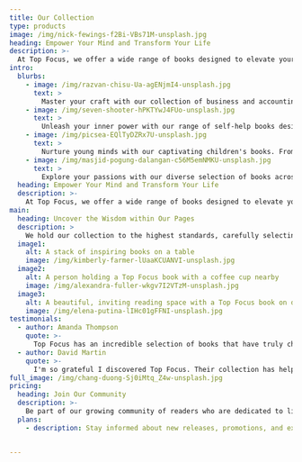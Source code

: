 ```yaml
---
title: Our Collection
type: products
image: /img/nick-fewings-f2Bi-VBs71M-unsplash.jpg
heading: Empower Your Mind and Transform Your Life
description: >-
  At Top Focus, we offer a wide range of books designed to elevate your mind, awaken your passions, and guide you on your path to success. Our carefully curated selection spans various genres and topics, ensuring that you will find the perfect book to help you grow and achieve your goals.
intro:
  blurbs:
    - image: /img/razvan-chisu-Ua-agENjmI4-unsplash.jpg
      text: >
        Master your craft with our collection of business and accounting books. Stay ahead of the curve with the latest industry trends, best practices, and innovative strategies. Whether you are an aspiring entrepreneur or a seasoned professional, our selection will provide you with the expertise and insights you need to excel in your career.
    - image: /img/seven-shooter-hPKTYwJ4FUo-unsplash.jpg
      text: >
        Unleash your inner power with our range of self-help books designed to inspire personal growth, boost confidence, and foster resilience. Learn the secrets of effective communication, time management, and emotional intelligence from the world's most renowned thought leaders.
    - image: /img/picsea-EQlTyDZRx7U-unsplash.jpg
      text: >
        Nurture young minds with our captivating children's books. From enchanting stories to educational resources, our collection is designed to foster creativity, curiosity, and critical thinking in children of all ages.
    - image: /img/masjid-pogung-dalangan-c56M5emNMKU-unsplash.jpg
      text: >
        Explore your passions with our diverse selection of books across various genres and topics. From history and science to fiction and travel, our collection is a treasure trove of knowledge and inspiration.
  heading: Empower Your Mind and Transform Your Life
  description: >-
    At Top Focus, we offer a wide range of books designed to elevate your mind, awaken your passions, and guide you on your path to success. Our carefully curated selection spans various genres and topics, ensuring that you will find the perfect book to help you grow and achieve your goals.
main:
  heading: Uncover the Wisdom within Our Pages
  description: >
    We hold our collection to the highest standards, carefully selecting books that not only entertain but also inspire and educate. Each title in our selection is handpicked for its potential to transform your life, broaden your horizons, and elevate your thinking.
  image1:
    alt: A stack of inspiring books on a table
    image: /img/kimberly-farmer-lUaaKCUANVI-unsplash.jpg
  image2:
    alt: A person holding a Top Focus book with a coffee cup nearby
    image: /img/alexandra-fuller-wkgv7I2VTzM-unsplash.jpg
  image3:
    alt: A beautiful, inviting reading space with a Top Focus book on display
    image: /img/elena-putina-lIHc01gFFNI-unsplash.jpg
testimonials:
  - author: Amanda Thompson
    quote: >-
      Top Focus has an incredible selection of books that have truly changed my life. Their commitment to personal growth and empowerment is inspiring.
  - author: David Martin
    quote: >-
      I'm so grateful I discovered Top Focus. Their collection has helped me grow both personally and professionally. Their dedication to quality is unmatched.
full_image: /img/chang-duong-Sj0iMtq_Z4w-unsplash.jpg
pricing:
  heading: Join Our Community
  description: >-
    Be part of our growing community of readers who are dedicated to lifelong learning and self-improvement. Sign up for our newsletter to stay updated on new releases, promotions, and exclusive content. Together, we can support each other's growth and create a better future for all.
  plans:
    - description: Stay informed about new releases, promotions, and exclusive content


---
```



